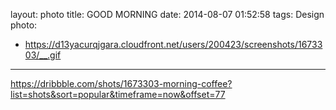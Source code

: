 layout: photo
title: GOOD MORNING
date: 2014-08-07 01:52:58
tags: Design
photo:
- https://d13yacurqjgara.cloudfront.net/users/200423/screenshots/1673303/__.gif

---
https://dribbble.com/shots/1673303-morning-coffee?list=shots&sort=popular&timeframe=now&offset=77
